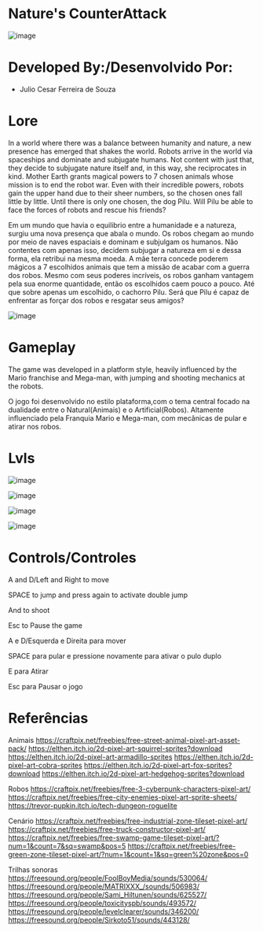 # Nature's CounterAttack

![image](https://user-images.githubusercontent.com/90019843/175875653-29a33737-5964-4d2e-a1f9-63ea185e5c34.png)


# Developed By:/Desenvolvido Por:
- Julio Cesar Ferreira de Souza

# Lore
In a world where there was a balance between humanity and nature, a new presence has emerged that shakes the world. Robots arrive in the world via spaceships and dominate and subjugate humans. Not content with just that, they decide to subjugate nature itself and, in this way, she reciprocates in kind. Mother Earth grants magical powers to 7 chosen animals whose mission is to end the robot war. Even with their incredible powers, robots gain the upper hand due to their sheer numbers, so the chosen ones fall little by little. Until there is only one chosen, the dog Pilu. Will Pilu be able to face the forces of robots and rescue his friends?

Em um mundo que havia o equilibrio entre a humanidade e a natureza, surgiu uma nova presença que abala o mundo. Os robos chegam ao mundo por meio de naves espaciais e dominam e subjulgam os humanos. Não contentes com apenas isso, decidem subjugar a natureza em si e dessa forma, ela retribui na mesma moeda. A mãe terra concede poderem mágicos a 7 escolhidos animais que tem a missão de acabar com a guerra dos robos. Mesmo com seus poderes incríveis, os robos ganham vantagem pela sua enorme quantidade, então os escolhidos caem pouco a pouco. Até que sobre apenas um escolhido, o cachorro Pilu. Será que Pilu é capaz de enfrentar as forçar dos robos e resgatar seus amigos?

![image](https://user-images.githubusercontent.com/90019843/175879250-22a55e7b-9e8c-43ea-881c-28736b9ad57e.png)

# Gameplay
The game was developed in a platform style, heavily influenced by the Mario franchise and Mega-man, with jumping and shooting mechanics at the robots.

O jogo foi desenvolvido no estilo plataforma,com o tema central focado na dualidade entre o Natural(Animais) e o Artificial(Robos). Altamente influenciado pela Franquia Mario e Mega-man, com mecânicas de pular e atirar nos robos.

# Lvls
![image](https://user-images.githubusercontent.com/90019843/175876381-8a61519d-7625-4749-90f4-0f612909e89a.png)

![image](https://user-images.githubusercontent.com/90019843/175876551-89279ca5-a9e0-4698-a6f7-45629279e7eb.png)

![image](https://user-images.githubusercontent.com/90019843/175876710-e778432b-2370-4aa1-bcb7-b7b8368c8b19.png)

![image](https://user-images.githubusercontent.com/90019843/175876922-12c0abe3-b1c5-49ee-8a17-06bdd1416f04.png)

# Controls/Controles
A and D/Left and Right to move

SPACE to jump and press again to activate double jump

And to shoot

Esc to Pause the game


A e D/Esquerda e Direita para mover

SPACE para pular e pressione novamente para ativar o pulo duplo

E para Atirar

Esc para Pausar o jogo

# Referências

Animais
https://craftpix.net/freebies/free-street-animal-pixel-art-asset-pack/
https://elthen.itch.io/2d-pixel-art-squirrel-sprites?download
https://elthen.itch.io/2d-pixel-art-armadillo-sprites
https://elthen.itch.io/2d-pixel-art-cobra-sprites
https://elthen.itch.io/2d-pixel-art-fox-sprites?download
https://elthen.itch.io/2d-pixel-art-hedgehog-sprites?download

Robos
https://craftpix.net/freebies/free-3-cyberpunk-characters-pixel-art/
https://craftpix.net/freebies/free-city-enemies-pixel-art-sprite-sheets/
https://trevor-pupkin.itch.io/tech-dungeon-roguelite

Cenário
https://craftpix.net/freebies/free-industrial-zone-tileset-pixel-art/
https://craftpix.net/freebies/free-truck-constructor-pixel-art/
https://craftpix.net/freebies/free-swamp-game-tileset-pixel-art/?num=1&count=7&sq=swamp&pos=5
https://craftpix.net/freebies/free-green-zone-tileset-pixel-art/?num=1&count=1&sq=green%20zone&pos=0

Trilhas sonoras
https://freesound.org/people/FoolBoyMedia/sounds/530064/
https://freesound.org/people/MATRIXXX_/sounds/506983/
https://freesound.org/people/Sami_Hiltunen/sounds/625527/
https://freesound.org/people/toxicityspb/sounds/493572/
https://freesound.org/people/levelclearer/sounds/346200/
https://freesound.org/people/Sirkoto51/sounds/443128/




